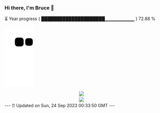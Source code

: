 ### Hi there, I'm Bruce 👋
⏳ Year progress { █████████████████████▁▁▁▁▁▁▁▁▁ } 72.88 %

![](https://raw.githubusercontent.com/Swiftie13st/Swiftie13st/main/assets/github-contribution-grid-snake.svg)


<div align="center"> <img src="https://metrics.lecoq.io/Swiftie13st?template=classic&config.timezone=Asia%2FShanghai"> </div>

<div align="center"> <img src="https://github-readme-streak-stats.herokuapp.com/?user=Swiftie13st" /> </div>
---
⏰ Updated on Sun, 24 Sep 2023 00:33:50 GMT
---

